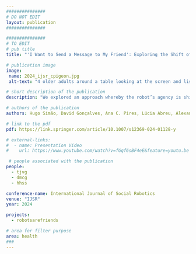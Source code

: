 ```yaml
---
###############
# DO NOT EDIT
layout: publication
###############

###############
# TO EDIT
# pub title
title: "'I Want to Send a Message to My Friend': Exploring the Shift of Agency to Older Adults in HRI"

# publication image
image:
 name: 2024_ijsr_cpigeon.jpg
 alt-text: "4 older adults around a table looking at the screen and listening to the researcher explaining the role of the tangible pieces on the table" # provide a short description for the image #a11y

# short description of the publication
description: "We explored an approach whereby the robot’s agency is shifted to the older adults who lead the interaction by commanding a robot’s actions using interactive physical blocks (tangible blocks). We conducted sessions with 22 care home dwellers where they could exchange messages and objects using the robot. We reflect on the opportunities and challenges for increased user agency and the asymmetries that emerged from differing abilities and personality traits."

# authors of the publication
authors: Hugo Simão, David Gonçalves, Ana C. Pires, Lúcia Abreu, Alexandre Bernardino, Jodi Forlizzi and Tiago Guerreiro 

# link to the pdf
pdf: https://link.springer.com/article/10.1007/s12369-024-01128-y

# external-links:
#  - name: Presentation Video
#    url: https://www.youtube.com/watch?v=fGqf6sBF4eE&feature=youtu.be

 # people associated with the publication
people:
  - tjvg
  - dmcg
  - hhss

conference-name: International Journal of Social Robotics
venue: "IJSR"
year: 2024

projects:
  - robotsarefriends

# area for filter purpose
area: health
###
---
```

